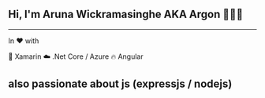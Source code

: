 ## Hi, I'm Aruna Wickramasinghe AKA Argon 👨🏻‍💻
---
In ❤️  with 

📱 Xamarin
☁️ .Net Core / Azure 
🔥 Angular

also passionate about js (expressjs / nodejs)
---




